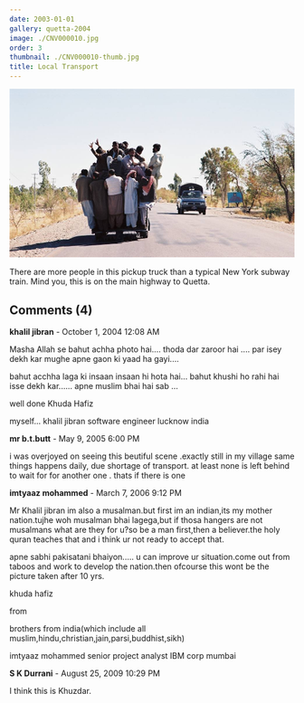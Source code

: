 ```yaml
---
date: 2003-01-01
gallery: quetta-2004
image: ./CNV000010.jpg
order: 3
thumbnail: ./CNV000010-thumb.jpg
title: Local Transport
---
```


![Local Transport](./CNV000010.jpg)

There are more people in this pickup truck than a typical New York subway train. Mind you, this is on the main highway to Quetta.

<div id="comments">

## Comments (4)

<div id="comment">

**khalil jibran** - October  1, 2004 12:08 AM

Masha Allah se bahut achha photo hai....
thoda dar zaroor hai ....
par isey dekh kar mughe apne gaon ki yaad ha gayi....

bahut acchha laga ki insaan insaan hi hota hai...
bahut khushi ho rahi hai isse dekh kar......
apne muslim bhai hai sab ...

well done
Khuda Hafiz

myself...
khalil jibran
software engineer
lucknow
india

</div>

<div id="comment">

**mr b.t.butt** - May  9, 2005  6:00 PM

i was overjoyed on seeing this beutiful scene .exactly still in my village same things happens daily, due shortage of transport. at least none is left behind to wait for for another one . thats if there is one

</div>

<div id="comment">

**imtyaaz mohammed** - March  7, 2006  9:12 PM

Mr Khalil jibran im also a musalman.but first im an indian,its my mother nation.tujhe woh musalman bhai lagega,but if thosa hangers are not musalmans what are they for u?so be a man first,then a believer.the holy quran teaches that and i think ur not ready to accept that.

apne sabhi pakisatani bhaiyon..... u can improve ur situation.come out from taboos and work to develop the nation.then ofcourse this wont be the picture taken after 10 yrs.

khuda hafiz

from

brothers from india(which include all muslim,hindu,christian,jain,parsi,buddhist,sikh)

imtyaaz mohammed
senior project analyst
IBM corp
mumbai

</div>

<div id="comment">

**S K Durrani** - August 25, 2009 10:29 PM

I think this is Khuzdar.

</div>

</div>
